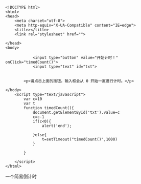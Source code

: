     <!DOCTYPE html>
    <html>
    <head>
    	<meta charset="utf-8">
    	<meta http-equiv="X-UA-Compatible" content="IE=edge">
    	<title></title>
    	<link rel="stylesheet" href="">
    	
    </head>
    <body>
    	  	
    			<input type="button" value="开始计时！" onClick="timedCount()">
    			<input type="text" id="txt">
    		
    
    		<p>请点击上面的按钮。输入框会从 0 开始一直进行计时。</p>
    
    </body>
    	<script type="text/javascript">
    		var c=10
    		var t
    		function timedCount(){
    			document.getElementById('txt').value=c
    			c=c-1
    			if(c<0){
    				alert('end');
    				
    			}else{
    				t=setTimeout("timedCount()",1000)
    			}
    			
    		}
    		
    	</script>
    </html>


一个简易倒计时